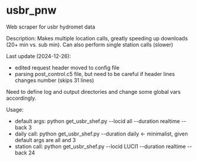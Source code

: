 # usbr_pnw
Web scraper for usbr hydromet data

Description:
Makes multiple location calls, greatly speeding up downloads (20+ min vs. sub min).  Can also perform single station calls (slower)

Last update (2024-12-26):
- edited request header moved to config file
- parsing post_control.c5 file, but need to be careful if header lines changes number (skips 31 lines)

Need to define log and output directories and change some global vars accordingly.

Usage: 
- default args:   python get_usbr_shef.py --locid all --duration realtime --back 3
- daily call:     python get_usbr_shef.py --duration daily  <- minimalist, given default args are all and 3 
- station call:   python get_usbr_shef.py --locid LUCI1 --duration realtime --back 24
